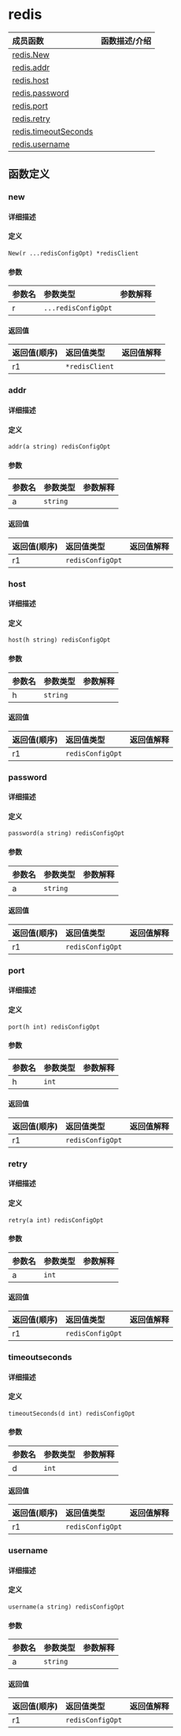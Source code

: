 # redis

|成员函数|函数描述/介绍|
|:------|:--------|
| [redis.New](#new) ||
| [redis.addr](#addr) ||
| [redis.host](#host) ||
| [redis.password](#password) ||
| [redis.port](#port) ||
| [redis.retry](#retry) ||
| [redis.timeoutSeconds](#timeoutseconds) ||
| [redis.username](#username) ||


## 函数定义
### new

#### 详细描述


#### 定义

`New(r ...redisConfigOpt) *redisClient`

#### 参数
|参数名|参数类型|参数解释|
|:-----------|:---------- |:-----------|
| r | `...redisConfigOpt` |   |

#### 返回值
|返回值(顺序)|返回值类型|返回值解释|
|:-----------|:---------- |:-----------|
| r1 | `*redisClient` |   |


### addr

#### 详细描述


#### 定义

`addr(a string) redisConfigOpt`

#### 参数
|参数名|参数类型|参数解释|
|:-----------|:---------- |:-----------|
| a | `string` |   |

#### 返回值
|返回值(顺序)|返回值类型|返回值解释|
|:-----------|:---------- |:-----------|
| r1 | `redisConfigOpt` |   |


### host

#### 详细描述


#### 定义

`host(h string) redisConfigOpt`

#### 参数
|参数名|参数类型|参数解释|
|:-----------|:---------- |:-----------|
| h | `string` |   |

#### 返回值
|返回值(顺序)|返回值类型|返回值解释|
|:-----------|:---------- |:-----------|
| r1 | `redisConfigOpt` |   |


### password

#### 详细描述


#### 定义

`password(a string) redisConfigOpt`

#### 参数
|参数名|参数类型|参数解释|
|:-----------|:---------- |:-----------|
| a | `string` |   |

#### 返回值
|返回值(顺序)|返回值类型|返回值解释|
|:-----------|:---------- |:-----------|
| r1 | `redisConfigOpt` |   |


### port

#### 详细描述


#### 定义

`port(h int) redisConfigOpt`

#### 参数
|参数名|参数类型|参数解释|
|:-----------|:---------- |:-----------|
| h | `int` |   |

#### 返回值
|返回值(顺序)|返回值类型|返回值解释|
|:-----------|:---------- |:-----------|
| r1 | `redisConfigOpt` |   |


### retry

#### 详细描述


#### 定义

`retry(a int) redisConfigOpt`

#### 参数
|参数名|参数类型|参数解释|
|:-----------|:---------- |:-----------|
| a | `int` |   |

#### 返回值
|返回值(顺序)|返回值类型|返回值解释|
|:-----------|:---------- |:-----------|
| r1 | `redisConfigOpt` |   |


### timeoutseconds

#### 详细描述


#### 定义

`timeoutSeconds(d int) redisConfigOpt`

#### 参数
|参数名|参数类型|参数解释|
|:-----------|:---------- |:-----------|
| d | `int` |   |

#### 返回值
|返回值(顺序)|返回值类型|返回值解释|
|:-----------|:---------- |:-----------|
| r1 | `redisConfigOpt` |   |


### username

#### 详细描述


#### 定义

`username(a string) redisConfigOpt`

#### 参数
|参数名|参数类型|参数解释|
|:-----------|:---------- |:-----------|
| a | `string` |   |

#### 返回值
|返回值(顺序)|返回值类型|返回值解释|
|:-----------|:---------- |:-----------|
| r1 | `redisConfigOpt` |   |


